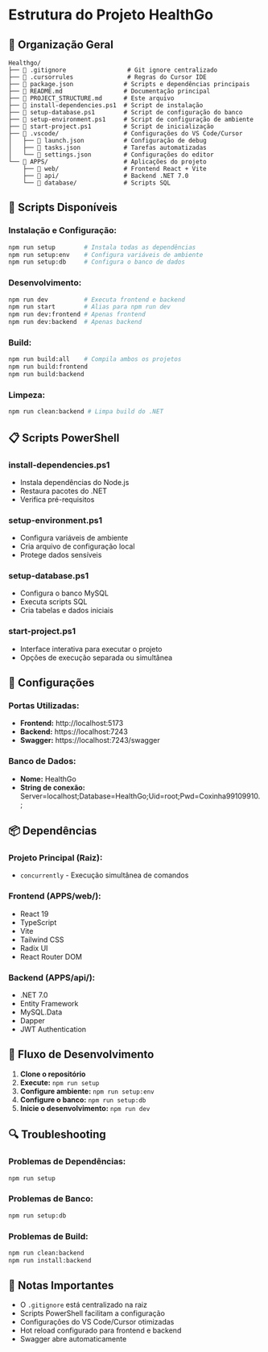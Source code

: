 # Estrutura do Projeto HealthGo

## 📁 Organização Geral

```
Healthgo/
├── 📄 .gitignore                 # Git ignore centralizado
├── 📄 .cursorrules               # Regras do Cursor IDE
├── 📄 package.json              # Scripts e dependências principais
├── 📄 README.md                 # Documentação principal
├── 📄 PROJECT_STRUCTURE.md      # Este arquivo
├── 📄 install-dependencies.ps1  # Script de instalação
├── 📄 setup-database.ps1        # Script de configuração do banco
├── 📄 setup-environment.ps1     # Script de configuração de ambiente
├── 📄 start-project.ps1         # Script de inicialização
├── 📁 .vscode/                  # Configurações do VS Code/Cursor
│   ├── 📄 launch.json           # Configuração de debug
│   ├── 📄 tasks.json            # Tarefas automatizadas
│   └── 📄 settings.json         # Configurações do editor
└── 📁 APPS/                     # Aplicações do projeto
    ├── 📁 web/                  # Frontend React + Vite
    ├── 📁 api/                  # Backend .NET 7.0
    └── 📁 database/             # Scripts SQL
```

## 🚀 Scripts Disponíveis

### **Instalação e Configuração:**
```bash
npm run setup        # Instala todas as dependências
npm run setup:env    # Configura variáveis de ambiente
npm run setup:db     # Configura o banco de dados
```

### **Desenvolvimento:**
```bash
npm run dev          # Executa frontend e backend
npm run start        # Alias para npm run dev
npm run dev:frontend # Apenas frontend
npm run dev:backend  # Apenas backend
```

### **Build:**
```bash
npm run build:all    # Compila ambos os projetos
npm run build:frontend
npm run build:backend
```

### **Limpeza:**
```bash
npm run clean:backend # Limpa build do .NET
```

## 📋 Scripts PowerShell

### **install-dependencies.ps1**
- Instala dependências do Node.js
- Restaura pacotes do .NET
- Verifica pré-requisitos

### **setup-environment.ps1**
- Configura variáveis de ambiente
- Cria arquivo de configuração local
- Protege dados sensíveis

### **setup-database.ps1**
- Configura o banco MySQL
- Executa scripts SQL
- Cria tabelas e dados iniciais

### **start-project.ps1**
- Interface interativa para executar o projeto
- Opções de execução separada ou simultânea

## 🔧 Configurações

### **Portas Utilizadas:**
- **Frontend:** http://localhost:5173
- **Backend:** https://localhost:7243
- **Swagger:** https://localhost:7243/swagger

### **Banco de Dados:**
- **Nome:** HealthGo
- **String de conexão:** Server=localhost;Database=HealthGo;Uid=root;Pwd=Coxinha99109910.;

## 📦 Dependências

### **Projeto Principal (Raiz):**
- `concurrently` - Execução simultânea de comandos

### **Frontend (APPS/web/):**
- React 19
- TypeScript
- Vite
- Tailwind CSS
- Radix UI
- React Router DOM

### **Backend (APPS/api/):**
- .NET 7.0
- Entity Framework
- MySQL.Data
- Dapper
- JWT Authentication

## 🎯 Fluxo de Desenvolvimento

1. **Clone o repositório**
2. **Execute:** `npm run setup`
3. **Configure ambiente:** `npm run setup:env`
4. **Configure o banco:** `npm run setup:db`
5. **Inicie o desenvolvimento:** `npm run dev`

## 🔍 Troubleshooting

### **Problemas de Dependências:**
```bash
npm run setup
```

### **Problemas de Banco:**
```bash
npm run setup:db
```

### **Problemas de Build:**
```bash
npm run clean:backend
npm run install:backend
```

## 📝 Notas Importantes

- O `.gitignore` está centralizado na raiz
- Scripts PowerShell facilitam a configuração
- Configurações do VS Code/Cursor otimizadas
- Hot reload configurado para frontend e backend
- Swagger abre automaticamente 